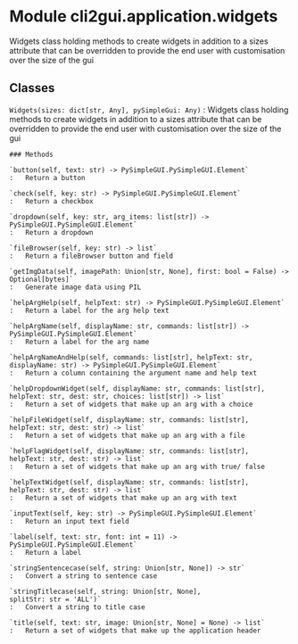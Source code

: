 Module cli2gui.application.widgets
==================================
Widgets class holding methods to create widgets in addition to a sizes
attribute that can be overridden to provide the end user with customisation over
the size of the gui

Classes
-------

`Widgets(sizes: dict[str, Any], pySimpleGui: Any)`
:   Widgets class holding methods to create widgets in addition to a sizes
    attribute that can be overridden to provide the end user with customisation
    over the size of the gui

    ### Methods

    `button(self, text: str) ‑> PySimpleGUI.PySimpleGUI.Element`
    :   Return a button

    `check(self, key: str) ‑> PySimpleGUI.PySimpleGUI.Element`
    :   Return a checkbox

    `dropdown(self, key: str, arg_items: list[str]) ‑> PySimpleGUI.PySimpleGUI.Element`
    :   Return a dropdown

    `fileBrowser(self, key: str) ‑> list`
    :   Return a fileBrowser button and field

    `getImgData(self, imagePath: Union[str, None], first: bool = False) ‑> Optional[bytes]`
    :   Generate image data using PIL

    `helpArgHelp(self, helpText: str) ‑> PySimpleGUI.PySimpleGUI.Element`
    :   Return a label for the arg help text

    `helpArgName(self, displayName: str, commands: list[str]) ‑> PySimpleGUI.PySimpleGUI.Element`
    :   Return a label for the arg name

    `helpArgNameAndHelp(self, commands: list[str], helpText: str, displayName: str) ‑> PySimpleGUI.PySimpleGUI.Element`
    :   Return a column containing the argument name and help text

    `helpDropdownWidget(self, displayName: str, commands: list[str], helpText: str, dest: str, choices: list[str]) ‑> list`
    :   Return a set of widgets that make up an arg with a choice

    `helpFileWidget(self, displayName: str, commands: list[str], helpText: str, dest: str) ‑> list`
    :   Return a set of widgets that make up an arg with a file

    `helpFlagWidget(self, displayName: str, commands: list[str], helpText: str, dest: str) ‑> list`
    :   Return a set of widgets that make up an arg with true/ false

    `helpTextWidget(self, displayName: str, commands: list[str], helpText: str, dest: str) ‑> list`
    :   Return a set of widgets that make up an arg with text

    `inputText(self, key: str) ‑> PySimpleGUI.PySimpleGUI.Element`
    :   Return an input text field

    `label(self, text: str, font: int = 11) ‑> PySimpleGUI.PySimpleGUI.Element`
    :   Return a label

    `stringSentencecase(self, string: Union[str, None]) ‑> str`
    :   Convert a string to sentence case

    `stringTitlecase(self, string: Union[str, None], splitStr: str = 'ALL')`
    :   Convert a string to title case

    `title(self, text: str, image: Union[str, None] = None) ‑> list`
    :   Return a set of widgets that make up the application header